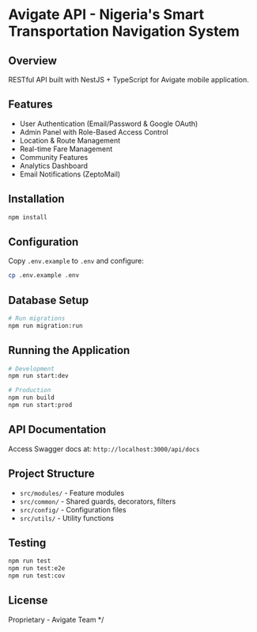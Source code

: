 # Avigate API - Nigeria's Smart Transportation Navigation System

## Overview
RESTful API built with NestJS + TypeScript for Avigate mobile application.

## Features
- User Authentication (Email/Password & Google OAuth)
- Admin Panel with Role-Based Access Control
- Location & Route Management
- Real-time Fare Management
- Community Features
- Analytics Dashboard
- Email Notifications (ZeptoMail)

## Installation

```bash
npm install
```

## Configuration

Copy `.env.example` to `.env` and configure:

```bash
cp .env.example .env
```

## Database Setup

```bash
# Run migrations
npm run migration:run
```

## Running the Application

```bash
# Development
npm run start:dev

# Production
npm run build
npm run start:prod
```

## API Documentation

Access Swagger docs at: `http://localhost:3000/api/docs`

## Project Structure

- `src/modules/` - Feature modules
- `src/common/` - Shared guards, decorators, filters
- `src/config/` - Configuration files
- `src/utils/` - Utility functions

## Testing

```bash
npm run test
npm run test:e2e
npm run test:cov
```

## License
Proprietary - Avigate Team
*/